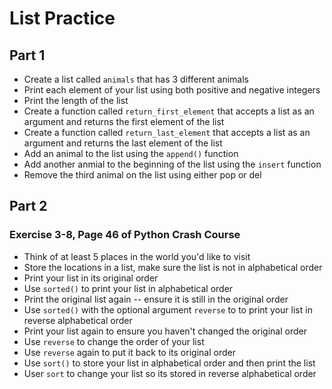 # List Practice
## Part 1
* Create a list called `animals` that has 3 different animals
* Print each element of your list using both positive and negative integers
* Print the length of the list
* Create a function called `return_first_element` that accepts a list as an argument and returns the first element of the list
* Create a function called `return_last_element` that accepts a list as an argument and returns the last element of the list
* Add an animal to the list using the `append()` function
* Add another anmial to the beginning of the list using the `insert` function
* Remove the third animal on the list using either pop or del


## Part 2
### Exercise 3-8, Page 46 of Python Crash Course
* Think of at least 5 places in the world you'd like to visit
* Store the locations in a list, make sure the list is not in alphabetical order
* Print your list in its original order
* Use `sorted()` to print your list in alphabetical order
* Print the original list again -- ensure it is still in the original order
* Use `sorted()` with the optional argument `reverse` to to print your list in reverse alphabetical order
* Print your list again to ensure you haven't changed the original order
* Use `reverse` to change the order of your list
* Use `reverse` again to put it back to its original order
* Use `sort()` to store your list in alphabetical order and then print the list
* User `sort` to change your list so its stored in reverse alphabetical order
